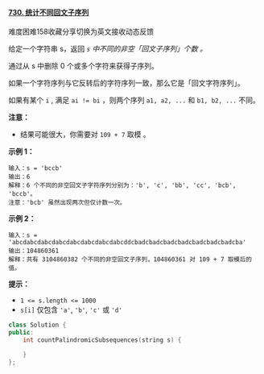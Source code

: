 #### [730. 统计不同回文子序列](https://leetcode-cn.com/problems/count-different-palindromic-subsequences/)

难度困难158收藏分享切换为英文接收动态反馈

给定一个字符串 s，返回 *`s` 中不同的非空「回文子序列」个数 。*

通过从 s 中删除 0 个或多个字符来获得子序列。

如果一个字符序列与它反转后的字符序列一致，那么它是「回文字符序列」。

如果有某个 `i` , 满足 `ai != bi` ，则两个序列 `a1, a2, ...` 和 `b1, b2, ...` 不同。

**注意：**

- 结果可能很大，你需要对 `109 + 7` 取模 。

 

**示例 1：**

```
输入：s = 'bccb'
输出：6
解释：6 个不同的非空回文子字符序列分别为：'b', 'c', 'bb', 'cc', 'bcb', 'bccb'。
注意：'bcb' 虽然出现两次但仅计数一次。
```

**示例 2：**

```
输入：s = 'abcdabcdabcdabcdabcdabcdabcdabcddcbadcbadcbadcbadcbadcbadcbadcba'
输出：104860361
解释：共有 3104860382 个不同的非空回文子序列，104860361 对 109 + 7 取模后的值。
```

 

**提示：**

- `1 <= s.length <= 1000`
- `s[i]` 仅包含 `'a'`, `'b'`, `'c'` 或 `'d'` 

```cpp
class Solution {
public:
    int countPalindromicSubsequences(string s) {

    }
};
```

